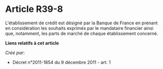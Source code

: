 # Article R39-8

L'établissement de crédit est désigné par la Banque de France en prenant en considération les souhaits exprimés par le
mandataire financier ainsi que, notamment, les parts de marché de chaque établissement concerné.

**Liens relatifs à cet article**

_Créé par_:

  - Décret n°2011-1854 du 9 décembre 2011 - art. 1
